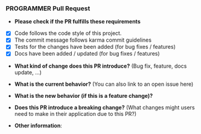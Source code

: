 ### PROGRAMMER Pull Request

- **Please check if the PR fulfills these requirements**

* [X] Code follows the code style of this project.
* [X] The commit message follows karma commit guidelines
* [X] Tests for the changes have been added (for bug fixes / features)
* [X] Docs have been added / updated (for bug fixes / features)

- **What kind of change does this PR introduce?** (Bug fix, feature, docs update, ...)

- **What is the current behavior?** (You can also link to an open issue here)

- **What is the new behavior (if this is a feature change)?**

- **Does this PR introduce a breaking change?** (What changes might users need to make in their application due to this PR?)

- **Other information**:
